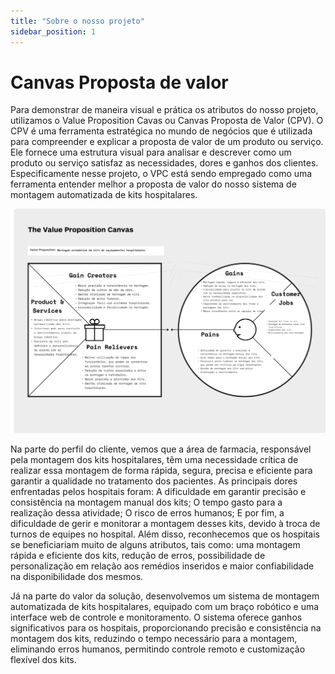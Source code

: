 ```yaml
---
title: "Sobre o nosso projeto"
sidebar_position: 1
---
```

# Canvas Proposta de valor

Para demonstrar de maneira visual e prática os atributos do nosso projeto, utilizamos o Value Proposition Cavas ou Canvas Proposta de Valor (CPV). O CPV é uma ferramenta estratégica no mundo de negócios que é utilizada para compreender e explicar a proposta de valor de um produto ou serviço. Ele fornece uma estrutura visual para analisar e descrever como um produto ou serviço satisfaz as necessidades, dores e ganhos dos clientes. Especificamente nesse projeto, o VPC está sendo empregado como uma ferramenta entender melhor a proposta de valor do nosso sistema de montagem automatizada de kits hospitalares.


![Canvas Proposta de Valor](../../../static/img/CPV-Sirio.png)

Na parte do perfil do cliente, vemos que a área de farmacia, responsável pela montagem dos kits hospitalares, têm uma necessidade crítica de realizar essa montagem de forma rápida, segura, precisa e eficiente para garantir a qualidade no tratamento dos pacientes. As principais dores enfrentadas pelos hospitais foram: A dificuldade em garantir precisão e consistência na montagem manual dos kits; O tempo gasto para a realização dessa atividade; O risco de erros humanos; E por fim, a dificuldade de gerir e monitorar a montagem desses kits, devido à troca de turnos de equipes no hospital. Além disso, reconhecemos que os hospitais se beneficiariam muito de alguns atributos, tais como: uma montagem rápida e eficiente dos kits, redução de erros, possibilidade de personalização em relação aos remédios inseridos e maior confiabilidade na disponibilidade dos mesmos.

Já na parte do valor da solução, desenvolvemos um sistema de montagem automatizada de kits hospitalares, equipado com um braço robótico e uma interface web de controle e monitoramento. O sistema oferece ganhos significativos para os hospitais, proporcionando precisão e consistência na montagem dos kits, reduzindo o tempo necessário para a montagem, eliminando erros humanos, permitindo controle remoto e customização flexível dos kits.